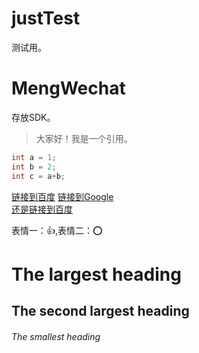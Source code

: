 # justTest
测试用。

# MengWechat
存放SDK。
>大家好！我是一个引用。
``` c++
int a = 1;
int b = 2;
int c = a+b;
```
[链接到百度][1]
[链接到Google][2]  
[还是链接到百度][1]

[1]:https://www.baidu.com  
[2]:https://www.google.com 

表情一：:+1:,表情二：:o:

# The largest heading
## The second largest heading
###### The smallest heading
